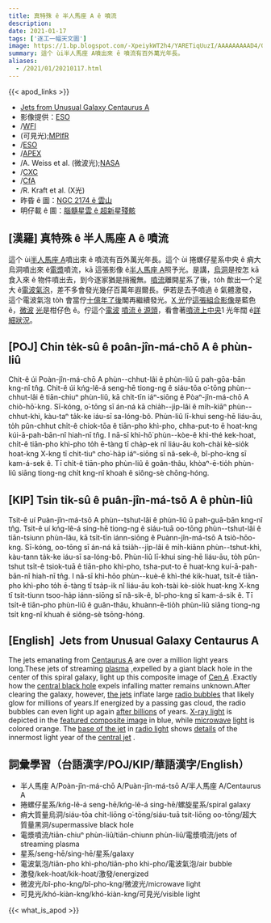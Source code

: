 ```yaml
---
title: 真特殊 ê 半人馬座 A ê 噴流
description:
date: 2021-01-17
tags: ['逐工一幅天文圖']
image: https://1.bp.blogspot.com/-XpeiykWT2h4/YARETiqUuzI/AAAAAAAAAD4/G9xjemWMIZkWFFTYm342IiUIBDLi9WanQCLcBGAsYHQ/s960/CenAjets_EsoNasa_960.jpeg
summary: 這个 ùi半人馬座 A噴出來 ê 噴流有百外萬光年長。
aliases:
  - /2021/01/20210117.html
---
```


{{< apod_links >}}

- [Jets from Unusual Galaxy Centaurus A](https://apod.nasa.gov/apod/ap210117.html)
- 影像提供：[ESO](https://www.eso.org/public/)
- /[WFI](https://www.eso.org/public/teles-instr/lasilla/mpg22/wfi/)
- (可見光);[MPIfR](https://www.mpifr-bonn.mpg.de/)
- /[ESO](https://www.eso.org/public/)
- /[APEX](http://www.apex-telescope.org/ns/)
- /A. Weiss et al. (微波光);[NASA](https://www.nasa.gov/)
- /[CXC](https://cxc.harvard.edu/)
- /[CfA](https://www.cfa.harvard.edu/)
- /R. Kraft et al. (X光)
- 昨昏 ê 圖：[NGC 2174 ê 雲山](https://apod-taigi.blogspot.com/2021/01/20210116.html)
- 明仔載 ê 圖：[腦髓星雲 ê 超新星殘骸](https://apod-taigi.blogspot.com/2021/01/20210118.html)

## [漢羅] 真特殊 ê 半人馬座 A ê 噴流

這个 ùi[半人馬座 A](https://apod.nasa.gov/apod/ap110413.html)噴出來 ê 噴流有百外萬光年長。這个 ùi 捲螺仔星系中央 ê 痟大烏洞噴出來 ê[電漿](https://en.wikipedia.org/wiki/Plasma_(physics))噴流，kā 這張影像 ê[半人馬座 A](https://apod.nasa.gov/apod/ap110413.html)照予光。是講，[烏洞](https://youtu.be/RntR13AIl1E)是按怎 kā 食入來 ê 物件噴出去，到今逐家猶是捎攏無。[噴流](https://apod.nasa.gov/apod/ap030501.html)離開星系了後，to̍h 歕出一个足大 ê[電波氣泡](https://apod.nasa.gov/apod/ap050628.html)，差不多會發光幾仔百萬年遐爾長。伊若是去予噴過 ê 氣體激發，這个電波氣泡 to̍h 會當佇[十億年了後](https://www.dogster.com/wp-content/uploads/2017/12/A-bored-sad-or-sleepy-dog-on-a-couch.jpg)閣再繼續發光。[X 光](https://chandra.harvard.edu/xray_astro/xrays.html)佇[這張組合影像](https://www.nasa.gov/topics/universe/features/radio-particle-jets.html)是藍色 ê，[微波](http://en.wikipedia.org/wiki/Microwave_oven#History) [光](https://science.nasa.gov/ems/06_microwaves)是柑仔色 ê。佇這个[電波](https://science.nasa.gov/ems/05_radiowaves) [噴流 ê 源頭](http://www.nasa.gov/images/content/550300main_Cen_A_inner_jet_English_labels.jpg)，看會著[噴流上中央](https://youtu.be/bOjCrVQusYI)1 光年闊 ê[詳細狀況](https://ui.adsabs.harvard.edu/abs/2011A%26A...530L..11M/abstract)。

## [POJ] Chin te̍k-sû ê poân-jîn-má-chō A ê phùn-liû

Chit-ê úi Poàn-jîn-má-chō A phùn--chhut-lâi ê phùn-liû ū pah-gōa-bān kng-nî tn̂g. Chit-ê úi kńg-lê-á seng-hē tiong-ng ê siáu-tōa o͘-tōng phùn--chhut-lâi ê tiān-chiuⁿ phùn-liû, kā chi̍t-tīn iáⁿ-siōng ê Pòaⁿ-jîn-má-chō A chiò-hō͘-kng. Sī-kóng, o͘-tōng sī án-ná kā chia̍h--ji̍p-lâi ê mi̍h-kiāⁿ phùn--chhut-khì, kàu-taⁿ ta̍k-ke iáu-sī sa-lóng-bô. Phùn-liû lī-khui seng-hē liáu-āu, to̍h pûn-chhut chi̍t-ê chiok-tōa ê tiān-pho khì-pho, chha-put-to ē hoat-kng kúi-ā-pah-bān-nî hiah-nī tn̂g. I nā-sī khì-hō͘ phùn--kòe-ê khì-thé kek-hoat, chi̍t-ê tiān-pho khì-pho to̍h ē-tàng tī cha̍p-ek nî liáu-āu koh-chài kè-sio̍k hoat-kng X-kng tī chit-tiuⁿ cho͘-ha̍p iáⁿ-siōng sī nâ-sek-ê, bî-pho-kng sī kam-á-sek ê. Tī chi̍t-ê tiān-pho phùn-liû ê goân-thâu, khòaⁿ-ē-tio̍h phùn-liû siāng tiong-ng chi̍t kng-nî khoah ê siông-sè chōng-hóng.

## [KIP] Tsin ti̍k-sû ê puân-jîn-má-tsō A ê phùn-liû

Tsit-ê uí Puàn-jîn-má-tsō A phùn--tshut-lâi ê phùn-liû ū pah-guā-bān kng-nî tn̂g. Tsit-ê uí kńg-lê-á sing-hē tiong-ng ê siáu-tuā oo-tōng phùn--tshut-lâi ê tiān-tsiunn phùn-lâu, kā tsi̍t-tīn iánn-siōng ê Puànn-jîn-má-tsō A tsiò-hōo-kng. Sī-kóng, oo-tōng sī án-ná kā tsia̍h--ji̍p-lâi ê mi̍h-kiānn phùn--tshut-khì, kàu-tann ta̍k-ke iáu-sī sa-lóng-bô. Phùn-liû lī-khui sing-hē liáu-āu, to̍h pûn-tshut tsi̍t-ê tsiok-tuā ê tiān-pho khì-pho, tsha-put-to ē huat-kng kuí-ā-pah-bān-nî hiah-nī tn̂g. I nā-sī khì-hōo phùn--kuè-ê khì-thé kik-huat, tsi̍t-ê tiān-pho khì-pho to̍h ē-tàng tī tsa̍p-ik nî liáu-āu koh-tsài kè-sio̍k huat-kng X-kng tī tsit-tiunn tsoo-ha̍p iánn-siōng sī nâ-sik-ê, bî-pho-kng sī kam-á-sik ê. Tī tsi̍t-ê tiān-pho phùn-liû ê guân-thâu, khuànn-ē-tio̍h phùn-liû siāng tiong-ng tsi̍t kng-nî khuah ê siông-sè tsōng-hóng.

## [English]  Jets from Unusual Galaxy Centaurus A 

The jets emanating from [Centaurus A](https://apod.nasa.gov/apod/ap110413.html) are over a million light years long.These jets of streaming [plasma](https://en.wikipedia.org/wiki/Plasma_(physics)) ,expelled by a giant black hole in the center of this spiral galaxy, light up this composite image of [Cen A](https://apod.nasa.gov/apod/ap060704.html) .Exactly how the [central black hole](https://youtu.be/RntR13AIl1E) expels infalling matter remains unknown.After clearing the galaxy, however, [the jets](https://apod.nasa.gov/apod/ap030501.html) inflate large [radio bubbles](https://apod.nasa.gov/apod/ap050628.html) that likely glow for millions of years.If energized by a passing gas cloud, the radio bubbles can even light up again [after billions](https://www.dogster.com/wp-content/uploads/2017/12/A-bored-sad-or-sleepy-dog-on-a-couch.jpg) of years. [X-ray light](https://chandra.harvard.edu/xray_astro/xrays.html) is depicted in the [featured composite image](https://www.nasa.gov/topics/universe/features/radio-particle-jets.html) in blue, while [microwave](http://en.wikipedia.org/wiki/Microwave_oven#History) [light](https://science.nasa.gov/ems/06_microwaves) is colored orange. The [base of the jet](http://www.nasa.gov/images/content/550300main_Cen_A_inner_jet_English_labels.jpg) in [radio light](https://science.nasa.gov/ems/05_radiowaves) shows [details](https://ui.adsabs.harvard.edu/abs/2011A%26A...530L..11M/abstract) of the innermost light year of the [central jet](https://youtu.be/bOjCrVQusYI) .

## 詞彙學習（台語漢字/POJ/KIP/華語漢字/English）

- 半人馬座 A/Poàn-jîn-má-chō A/Puàn-jîn-má-tsō A/半人馬座 A/Centaurus A
- 捲螺仔星系/kńg-lê-á seng-hē/kńg-lê-á sing-hē/螺旋星系/spiral galaxy
- 痟大質量烏洞/siáu-tōa chit-liōng o͘-tōng/siáu-tuā tsit-liōng oo-tōng/超大質量黑洞/supermassive black hole
- 電漿噴流/tiān-chiuⁿ phùn-liû/tiān-chiunn phùn-liû/電漿噴流/jets of streaming plasma
- 星系/seng-hē/sing-hē/星系/galaxy
- 電波氣泡/tiān-pho khì-pho/tiān-pho khì-pho/電波氣泡/air bubble
- 激發/kek-hoat/kik-hoat/激發/energized
- 微波光/bî-pho-kng/bî-pho-kng/微波光/microwave light
- 可見光/khó-kiàn-kng/khó-kiàn-kng/可見光/visible light

{{< what_is_apod >}}
